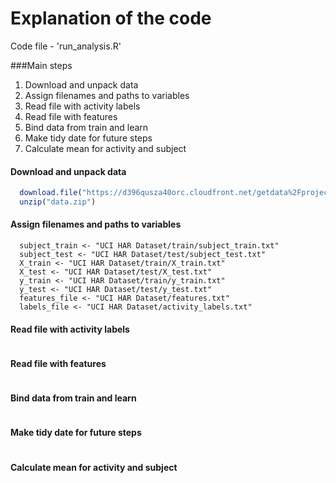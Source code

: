 Explanation of the code
===============
Code file - 'run_analysis.R'

###Main steps 
1. Download and unpack data
2. Assign filenames and paths to variables
3. Read file with activity labels
4. Read file with features
5. Bind data from train and learn
6. Make tidy date for future steps
7. Calculate mean for activity and subject 

#### Download and unpack data
```R
  download.file("https://d396qusza40orc.cloudfront.net/getdata%2Fprojectfiles%2FUCI%20HAR%20Dataset.zip", destfile="data.zip")
  unzip("data.zip")
```
#### Assign filenames and paths to variables
```
  subject_train <- "UCI HAR Dataset/train/subject_train.txt"
  subject_test <- "UCI HAR Dataset/test/subject_test.txt"
  X_train <- "UCI HAR Dataset/train/X_train.txt"
  X_test <- "UCI HAR Dataset/test/X_test.txt"
  y_train <- "UCI HAR Dataset/train/y_train.txt"
  y_test <- "UCI HAR Dataset/test/y_test.txt"
  features_file <- "UCI HAR Dataset/features.txt"
  labels_file <- "UCI HAR Dataset/activity_labels.txt"
```
#### Read file with activity labels
```
```
#### Read file with features
```
```
#### Bind data from train and learn
```
```
#### Make tidy date for future steps
```
```
#### Calculate mean for activity and subject
```
```